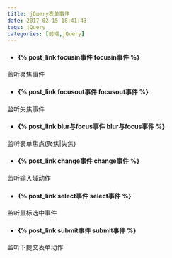 ```yaml
---
title: jQuery表单事件
date: 2017-02-15 18:41:43
tags: jQuery
categories: [前端,jQuery]
---
```

- #### {% post_link focusin事件 focusin事件 %} 
监听聚焦事件
- #### {% post_link focusout事件 focusout事件 %} 
监听失焦事件
- #### {% post_link blur与focus事件 blur与focus事件 %}
监听表单焦点(聚焦|失焦)
- #### {% post_link change事件 change事件 %} 
监听输入域动作
- #### {% post_link select事件 select事件 %} 
监听鼠标选中事件
- #### {% post_link submit事件 submit事件 %} 
监听下提交表单动作